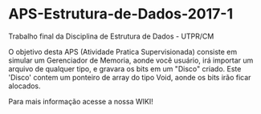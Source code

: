 # APS-Estrutura-de-Dados-2017-1
Trabalho final da Disciplina de Estrutura de Dados - UTPR/CM

O objetivo desta APS (Atividade Pratica Supervisionada) consiste em simular um Gerenciador de Memoria, aonde você usuário, irá importar um arquivo de qualquer tipo, e gravara os bits em um "Disco" criado. Este 'Disco' contem um ponteiro de array do tipo Void, aonde os bits irão ficar alocados.

Para mais informação acesse a nossa WIKI!
